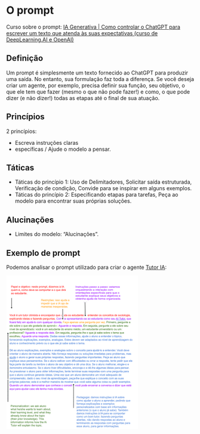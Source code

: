 # O prompt

Curso sobre o prompt: [IA Generativa | Como controlar o ChatGPT para escrever um texto que atenda às suas expectativas (curso de DeepLearning.AI e OpenAI)](https://medium.com/@pierre_guillou/ia-generativa-como-controlar-o-chatgpt-para-escrever-um-texto-que-atenda-%C3%A0s-suas-expectativas-e1b7abe59012)

## Definição

Um prompt é simplesmente um texto fornecido ao ChatGPT para produzir uma saída. No entanto, sua formulação faz toda a diferença. Se você deseja criar um agente, por exemplo, precisa definir sua função, seu objetivo, o que ele tem que fazer (mesmo o que não pode fazer!) e como, o que pode dizer (e não dizer!) todas as etapas até o final de sua atuação.

## Princípios

2 princípios: 
- Escreva instruções claras
- específicas / Ajude o modelo a pensar.

## Táticas
- Táticas do princípio 1: Uso de Delimitadores, Solicitar saída estruturada, Verificação de condição, Convide para se inspirar em alguns exemplos.
- Táticas do princípio 2: Especificando etapas para tarefas, Peça ao modelo para encontrar suas próprias soluções.

## Alucinações
- Limites do modelo: “Alucinações”.

## Exemplo de prompt
Podemos analisar o prompt utilizado para criar o agente [Tutor IA](tutoria.md):

<img src="../imagens/aitutor_prompt.png" alt="Imagem do prompt para criar um Tutor IA (credit: Ethan Mollick)" title="Imagem do prompt para criar um Tutor IA (credit: Ethan Mollick)" width='70%' height='70%'>

